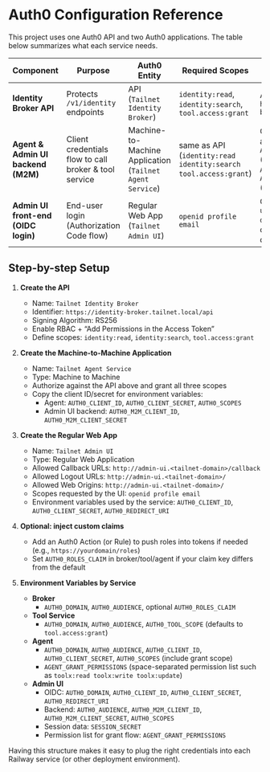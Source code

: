 # Auth0 Configuration Reference

This project uses one Auth0 API and two Auth0 applications. The table below summarizes what each service needs.

| Component      | Purpose                      | Auth0 Entity                | Required Scopes                                       | Notes |
|----------------|------------------------------|-----------------------------|-------------------------------------------------------|-------|
| **Identity Broker API** | Protects `/v1/identity` endpoints | API (`Tailnet Identity Broker`) | `identity:read`, `identity:search`, `tool.access:grant` | Audience: `https://identity-broker.tailnet.local/api` |
| **Agent & Admin UI backend (M2M)** | Client credentials flow to call broker & tool service | Machine-to-Machine Application (`Tailnet Agent Service`) | same as API (`identity:read identity:search tool.access:grant`) | Client ID/Secret exported as `AUTH0_CLIENT_ID` / `AUTH0_CLIENT_SECRET` (agent) and `AUTH0_M2M_CLIENT_ID` / `AUTH0_M2M_CLIENT_SECRET` (admin UI) |
| **Admin UI front-end (OIDC login)** | End-user login (Authorization Code flow) | Regular Web App (`Tailnet Admin UI`) | `openid profile email` | Callback: `http://admin-ui.<tailnet-domain>/callback`; web origin/logout set to same domain. |

## Step-by-step Setup

1. **Create the API**
   - Name: `Tailnet Identity Broker`
   - Identifier: `https://identity-broker.tailnet.local/api`
   - Signing Algorithm: RS256
   - Enable RBAC + “Add Permissions in the Access Token”
   - Define scopes: `identity:read`, `identity:search`, `tool.access:grant`

2. **Create the Machine-to-Machine Application**
   - Name: `Tailnet Agent Service`
   - Type: Machine to Machine
   - Authorize against the API above and grant all three scopes
   - Copy the client ID/secret for environment variables:
     - Agent: `AUTH0_CLIENT_ID`, `AUTH0_CLIENT_SECRET`, `AUTH0_SCOPES`
     - Admin UI backend: `AUTH0_M2M_CLIENT_ID`, `AUTH0_M2M_CLIENT_SECRET`

3. **Create the Regular Web App**
   - Name: `Tailnet Admin UI`
   - Type: Regular Web Application
   - Allowed Callback URLs: `http://admin-ui.<tailnet-domain>/callback`
   - Allowed Logout URLs: `http://admin-ui.<tailnet-domain>/`
   - Allowed Web Origins: `http://admin-ui.<tailnet-domain>/`
   - Scopes requested by the UI: `openid profile email`
   - Environment variables used by the service: `AUTH0_CLIENT_ID`, `AUTH0_CLIENT_SECRET`, `AUTH0_REDIRECT_URI`

4. **Optional: inject custom claims**
   - Add an Auth0 Action (or Rule) to push roles into tokens if needed (e.g., `https://yourdomain/roles`)
   - Set `AUTH0_ROLES_CLAIM` in broker/tool/agent if your claim key differs from the default

5. **Environment Variables by Service**

   - **Broker**
     - `AUTH0_DOMAIN`, `AUTH0_AUDIENCE`, optional `AUTH0_ROLES_CLAIM`
   - **Tool Service**
     - `AUTH0_DOMAIN`, `AUTH0_AUDIENCE`, `AUTH0_TOOL_SCOPE` (defaults to `tool.access:grant`)
   - **Agent**
     - `AUTH0_DOMAIN`, `AUTH0_AUDIENCE`, `AUTH0_CLIENT_ID`, `AUTH0_CLIENT_SECRET`, `AUTH0_SCOPES` (include grant scope)
      - `AGENT_GRANT_PERMISSIONS` (space-separated permission list such as `toolx:read toolx:write toolx:update`)
   - **Admin UI**
     - OIDC: `AUTH0_DOMAIN`, `AUTH0_CLIENT_ID`, `AUTH0_CLIENT_SECRET`, `AUTH0_REDIRECT_URI`
     - Backend: `AUTH0_AUDIENCE`, `AUTH0_M2M_CLIENT_ID`, `AUTH0_M2M_CLIENT_SECRET`, `AUTH0_SCOPES`
      - Session data: `SESSION_SECRET`
      - Permission list for grant flow: `AGENT_GRANT_PERMISSIONS`

Having this structure makes it easy to plug the right credentials into each Railway service (or other deployment environment).
